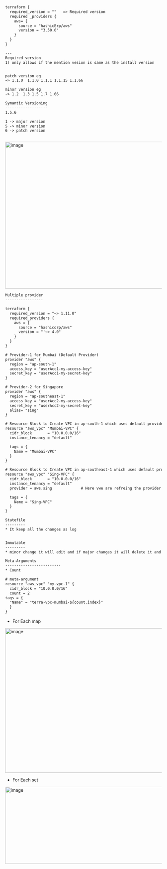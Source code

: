 ```txt
terraform {
  required_version = ""   => Required version 
  required _providers {
    aws= {
      source = "hashicErp/aws"
      version = "3.50.0"
    }
  }
}

---
Required version
1) only allows if the mention vesion is same as the install version


patch version eg
~> 1.1.0  1.1.0 1.1.1 1.1.15 1.1.66

minor version eg
~> 1.2  1.3 1.5 1.7 1.66

Symantic Versioning
-------------------
1.5.6

1 -> major version
5 -> minor version
6 -> patch version



```

<img width="685" height="471" alt="image" src="https://github.com/user-attachments/assets/6fc6228f-0ae5-4bcc-a030-1de3c437dc58" />


```txt
Multiple provider
-----------------

terraform {
  required_version = "~> 1.11.0"
  required_providers {
    aws = {
      source = "hashicorp/aws"
      version = "'~> 4.0"
    }
  }
}

# Provider-1 for Mumbai (Default Provider)
provider "aws" {
  region = "ap-south-1"
  access_key = "userAcc1-my-access-key"
  secret_key = "userAcc1-my-secret-key"
}

# Provider-2 for Singapore
provider "aws" {
  region = "ap-southeast-1"
  access_key = "userAcc2-my-access-key"
  secret_key = "userAcc2-my-secret-key"
  alias= "sing"
}

# Resource Block to Create VPC in ap-south-1 which uses default provider
resource "aws_vpc" "Mumbai-VPC" {
  cidr_block       = "10.0.0.0/16"
  instance_tenancy = "default"

  tags = {
    Name = "Mumbai-VPC"
  }
}

# Resource Block to Create VPC in ap-southeast-1 which uses default provider
resource "aws_vpc" "Sing-VPC" {
  cidr_block       = "10.0.0.0/16"
  instance_tenancy = "default"
  provider = aws.sing             # Here vwe are refreing the provider for singapore 

  tags = {
    Name = "Sing-VPC"
  }
}
```

```txt
Statefile
---------
* It keep all the changes as log


Immutable
---------
* minor change it will edit and if major changes it will delete it and re-create it

Meta-Arguments
-------------------------
* Count

# meta-argument
resource "aws_vpc" "my-vpc-1" {
  cidr_block = "10.0.0.0/16"
  count = 2
tags = {
  "Name" = "terra-vpc-mumbai-${count.index}"
  }
}


```

* For Each map
<img width="743" height="464" alt="image" src="https://github.com/user-attachments/assets/e0023f3e-fd14-4b5b-993e-9c4b7321efb4" />

* For Each set
<img width="576" height="247" alt="image" src="https://github.com/user-attachments/assets/3b67c40f-a6ad-44a0-b7e9-80062186531e" />


